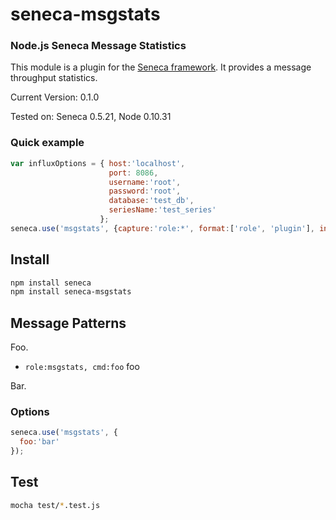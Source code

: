 # seneca-msgstats

### Node.js Seneca Message Statistics

This module is a plugin for the [Seneca
framework](http://senecajs.org). It provides a message throughput statistics.

Current Version: 0.1.0

Tested on: Seneca 0.5.21, Node 0.10.31


### Quick example


```JavaScript
var influxOptions = { host:'localhost',
                      port: 8086,
                      username:'root',
                      password:'root',
                      database:'test_db',
                      seriesName:'test_series'
                    };
seneca.use('msgstats', {capture:'role:*', format:['role', 'plugin'], influxOpts:influxOptions});
```

## Install

```sh
npm install seneca
npm install seneca-msgstats
```

## Message Patterns

Foo.

   * `role:msgstats, cmd:foo` foo

Bar.

### Options

```JavaScript
seneca.use('msgstats', {
  foo:'bar'
});
```



## Test

```bash
mocha test/*.test.js
```


